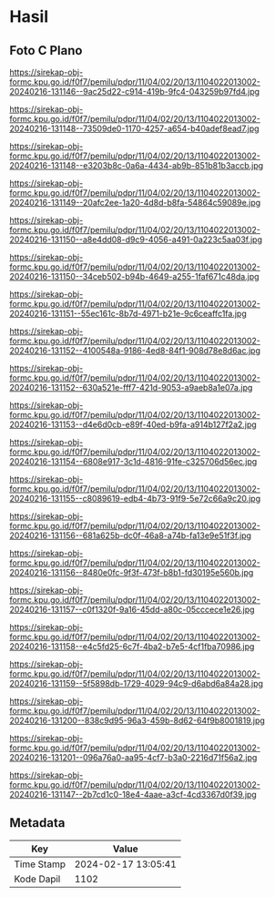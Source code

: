 # Hasil

## Foto C Plano

https://sirekap-obj-formc.kpu.go.id/f0f7/pemilu/pdpr/11/04/02/20/13/1104022013002-20240216-131146--9ac25d22-c914-419b-9fc4-043259b97fd4.jpg

https://sirekap-obj-formc.kpu.go.id/f0f7/pemilu/pdpr/11/04/02/20/13/1104022013002-20240216-131148--73509de0-1170-4257-a654-b40adef8ead7.jpg

https://sirekap-obj-formc.kpu.go.id/f0f7/pemilu/pdpr/11/04/02/20/13/1104022013002-20240216-131148--e3203b8c-0a6a-4434-ab9b-851b81b3accb.jpg

https://sirekap-obj-formc.kpu.go.id/f0f7/pemilu/pdpr/11/04/02/20/13/1104022013002-20240216-131149--20afc2ee-1a20-4d8d-b8fa-54864c59089e.jpg

https://sirekap-obj-formc.kpu.go.id/f0f7/pemilu/pdpr/11/04/02/20/13/1104022013002-20240216-131150--a8e4dd08-d9c9-4056-a491-0a223c5aa03f.jpg

https://sirekap-obj-formc.kpu.go.id/f0f7/pemilu/pdpr/11/04/02/20/13/1104022013002-20240216-131150--34ceb502-b94b-4649-a255-1faf671c48da.jpg

https://sirekap-obj-formc.kpu.go.id/f0f7/pemilu/pdpr/11/04/02/20/13/1104022013002-20240216-131151--55ec161c-8b7d-4971-b21e-9c6ceaffc1fa.jpg

https://sirekap-obj-formc.kpu.go.id/f0f7/pemilu/pdpr/11/04/02/20/13/1104022013002-20240216-131152--4100548a-9186-4ed8-84f1-908d78e8d6ac.jpg

https://sirekap-obj-formc.kpu.go.id/f0f7/pemilu/pdpr/11/04/02/20/13/1104022013002-20240216-131152--630a521e-fff7-421d-9053-a9aeb8a1e07a.jpg

https://sirekap-obj-formc.kpu.go.id/f0f7/pemilu/pdpr/11/04/02/20/13/1104022013002-20240216-131153--d4e6d0cb-e89f-40ed-b9fa-a914b127f2a2.jpg

https://sirekap-obj-formc.kpu.go.id/f0f7/pemilu/pdpr/11/04/02/20/13/1104022013002-20240216-131154--6808e917-3c1d-4816-91fe-c325706d56ec.jpg

https://sirekap-obj-formc.kpu.go.id/f0f7/pemilu/pdpr/11/04/02/20/13/1104022013002-20240216-131155--c8089619-edb4-4b73-91f9-5e72c66a9c20.jpg

https://sirekap-obj-formc.kpu.go.id/f0f7/pemilu/pdpr/11/04/02/20/13/1104022013002-20240216-131156--681a625b-dc0f-46a8-a74b-fa13e9e51f3f.jpg

https://sirekap-obj-formc.kpu.go.id/f0f7/pemilu/pdpr/11/04/02/20/13/1104022013002-20240216-131156--8480e0fc-9f3f-473f-b8b1-fd30195e560b.jpg

https://sirekap-obj-formc.kpu.go.id/f0f7/pemilu/pdpr/11/04/02/20/13/1104022013002-20240216-131157--c0f1320f-9a16-45dd-a80c-05cccece1e26.jpg

https://sirekap-obj-formc.kpu.go.id/f0f7/pemilu/pdpr/11/04/02/20/13/1104022013002-20240216-131158--e4c5fd25-6c7f-4ba2-b7e5-4cf1fba70986.jpg

https://sirekap-obj-formc.kpu.go.id/f0f7/pemilu/pdpr/11/04/02/20/13/1104022013002-20240216-131159--5f5898db-1729-4029-94c9-d6abd6a84a28.jpg

https://sirekap-obj-formc.kpu.go.id/f0f7/pemilu/pdpr/11/04/02/20/13/1104022013002-20240216-131200--838c9d95-96a3-459b-8d62-64f9b8001819.jpg

https://sirekap-obj-formc.kpu.go.id/f0f7/pemilu/pdpr/11/04/02/20/13/1104022013002-20240216-131201--096a76a0-aa95-4cf7-b3a0-2216d71f56a2.jpg

https://sirekap-obj-formc.kpu.go.id/f0f7/pemilu/pdpr/11/04/02/20/13/1104022013002-20240216-131147--2b7cd1c0-18e4-4aae-a3cf-4cd3367d0f39.jpg


## Metadata

| Key        | Value               |
| ---------- | ------------------- |
| Time Stamp | 2024-02-17 13:05:41 |
| Kode Dapil | 1102                |



